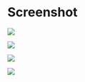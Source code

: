 # Screenshot

![](https://ailtonbsj.github.io/portfolio/projects/crede-reservation/0.png)

![](https://ailtonbsj.github.io/portfolio/projects/crede-reservation/1.png)

![](https://ailtonbsj.github.io/portfolio/projects/crede-reservation/2.png)

![](https://ailtonbsj.github.io/portfolio/projects/crede-reservation/3.png)
